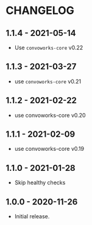 # CHANGELOG

## 1.1.4 - 2021-05-14

* Use `convoworks-core` v0.22

## 1.1.3 - 2021-03-27

* use `convoworks-core` v0.21

## 1.1.2 - 2021-02-22

* use convoworks-core v0.20

## 1.1.1 - 2021-02-09

* use convoworks-core v0.19

## 1.1.0 - 2021-01-28

* Skip healthy checks


## 1.0.0 - 2020-11-26

* Initial release.

